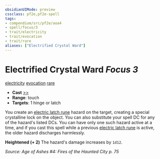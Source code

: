 ```yaml
---
obsidianUIMode: preview
cssclass: pf2e,pf2e-spell
tags:
- compendium/src/pf2e/aoa4
- spell/focus/3
- trait/electricity
- trait/evocation
- trait/rare
aliases: ["Electrified Crystal Ward"]
---
```

# Electrified Crystal Ward *Focus 3*   
[electricity](electricity.md "Electricity Energy & Element Trait")  [evocation](evocation.md "Evocation School Trait")  [rare](rare.md "Rare Rarity Trait")  

- **Cast** [>>](chapter-9-playing-the-game.md#Actions "Two-Action") 
- **Range**: touch
- **Targets**: 1 hinge or latch

You create an [electric latch rune](electric-latch-rune.md) hazard on the target, creating a special crystalline lock on the object. You can also substitute your spell DC for any of the hazard's listed DCs. You can have only one such hazard active at a time, and if you cast this spell while a previous [electric latch rune](electric-latch-rune.md) is active, the older hazard discharges harmlessly.

**Heightened (+ 2)** The hazard's damage increases by `1d12`.

*Source: Age of Ashes #4: Fires of the Haunted City p. 75*